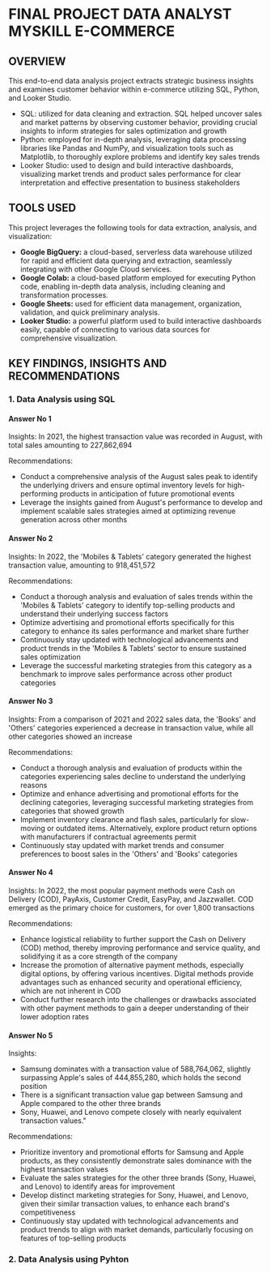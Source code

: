 # FINAL PROJECT DATA ANALYST MYSKILL E-COMMERCE
## OVERVIEW
This end-to-end data analysis project extracts strategic business insights and examines customer behavior within e-commerce utilizing SQL, Python, and Looker Studio.
- SQL: utilized for data cleaning and extraction. SQL helped uncover sales and market patterns by observing customer behavior, providing crucial insights to inform strategies for sales optimization and growth
- Python: employed for in-depth analysis, leveraging data processing libraries like Pandas and NumPy, and visualization tools such as Matplotlib, to thoroughly explore problems and identify key sales trends
- Looker Studio: used to design and build interactive dashboards, visualizing market trends and product sales performance for clear interpretation and effective presentation to business stakeholders
## TOOLS USED
This project leverages the following tools for data extraction, analysis, and visualization:
- **Google BigQuery:** a cloud-based, serverless data warehouse utilized for rapid and efficient data querying and extraction, seamlessly integrating with other Google Cloud services.
- **Google Colab:** a cloud-based platform employed for executing Python code, enabling in-depth data analysis, including cleaning and transformation processes.
- **Google Sheets:** used for efficient data management, organization, validation, and quick preliminary analysis.
- **Looker Studio:** a powerful platform used to build interactive dashboards easily, capable of connecting to various data sources for comprehensive visualization.
## KEY FINDINGS, INSIGHTS AND RECOMMENDATIONS
### 1. Data Analysis using SQL
#### Answer No 1
Insights: In 2021, the highest transaction value was recorded in August, with total sales amounting to 227,862,694

Recommendations:
- Conduct a comprehensive analysis of the August sales peak to identify the underlying drivers and ensure optimal inventory levels for high-performing products in anticipation of future promotional events
- Leverage the insights gained from August's performance to develop and implement scalable sales strategies aimed at optimizing revenue generation across other months

#### Answer No 2
Insights: In 2022, the 'Mobiles & Tablets' category generated the highest transaction value, amounting to 918,451,572

Recommendations:
- Conduct a thorough analysis and evaluation of sales trends within the 'Mobiles & Tablets' category to identify top-selling products and understand their underlying success factors
- Optimize advertising and promotional efforts specifically for this category to enhance its sales performance and market share further
- Continuously stay updated with technological advancements and product trends in the 'Mobiles & Tablets' sector to ensure sustained sales optimization
- Leverage the successful marketing strategies from this category as a benchmark to improve sales performance across other product categories

#### Answer No 3
Insights: From a comparison of 2021 and 2022 sales data, the 'Books' and 'Others' categories experienced a decrease in transaction value, while all other categories showed an increase

Recommendations:
- Conduct a thorough analysis and evaluation of products within the categories experiencing sales decline to understand the underlying reasons
- Optimize and enhance advertising and promotional efforts for the declining categories, leveraging successful marketing strategies from categories that showed growth
- Implement inventory clearance and flash sales, particularly for slow-moving or outdated items. Alternatively, explore product return options with manufacturers if contractual agreements permit
- Continuously stay updated with market trends and consumer preferences to boost sales in the 'Others' and 'Books' categories

#### Answer No 4
Insights: In 2022, the most popular payment methods were Cash on Delivery (COD), PayAxis, Customer Credit, EasyPay, and Jazzwallet. COD emerged as the primary choice for customers, for over 1,800 transactions

Recommendations:
- Enhance logistical reliability to further support the Cash on Delivery (COD) method, thereby improving performance and service quality, and solidifying it as a core strength of the company
- Increase the promotion of alternative payment methods, especially digital options, by offering various incentives. Digital methods provide advantages such as enhanced security and operational efficiency, which are not inherent in COD
- Conduct further research into the challenges or drawbacks associated with other payment methods to gain a deeper understanding of their lower adoption rates

#### Answer No 5
Insights:
- Samsung dominates with a transaction value of 588,764,062, slightly surpassing Apple's sales of 444,855,280, which holds the second position
- There is a significant transaction value gap between Samsung and Apple compared to the other three brands
- Sony, Huawei, and Lenovo compete closely with nearly equivalent transaction values."

Recommendations:
- Prioritize inventory and promotional efforts for Samsung and Apple products, as they consistently demonstrate sales dominance with the highest transaction values
- Evaluate the sales strategies for the other three brands (Sony, Huawei, and Lenovo) to identify areas for improvement
- Develop distinct marketing strategies for Sony, Huawei, and Lenovo, given their similar transaction values, to enhance each brand's competitiveness
- Continuously stay updated with technological advancements and product trends to align with market demands, particularly focusing on features of top-selling products
  
### 2. Data Analysis using Pyhton
